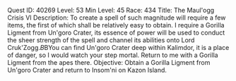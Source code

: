 Quest ID: 40269
Level: 53
Min Level: 45
Race: 434
Title: The Maul'ogg Crisis VI
Description: To create a spell of such magnitude will require a few items, the first of which shall be relatively easy to obtain. I require a Gorilla Ligment from Un'goro Crater, its essence of power will be used to conduct the sheer strength of the spell and channel its abilities onto Lord Cruk'Zogg.$B$BYou can find Un'goro Crater deep within Kalimdor, it is a place of danger, so I would watch your step mortal. Return to me with a Gorilla Ligment from the apes there.
Objective: Obtain a Gorilla Ligment from Un'goro Crater and return to Insom'ni on Kazon Island.
